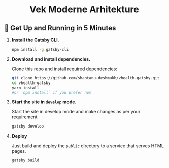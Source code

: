 <h1 align="center">
   Vek Moderne Arhitekture
</h1>

## 🚀 Get Up and Running in 5 Minutes

1. **Install the Gatsby CLI.**

   ```bash
   npm install -g gatsby-cli
   ```

2. **Download and install dependencies.**

   Clone this repo and install required dependencies:

   ```bash
   git clone https://github.com/shantanu-deshmukh/vhealth-gatsby.git
   cd vhealth-gatsby
   yarn install
   #or `npm install` if you prefer npm
   ```

3. **Start the site in `develop` mode.**

   Start the site in develop mode and make changes as per your requirement

   ```bash
   gatsby develop
   ```

4. **Deploy**

   Just build and deploy the `public` directory to a service that serves HTML pages.

   ```bash
   gatsby build
   ```
